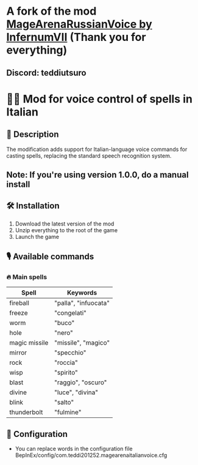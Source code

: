 # A fork of the mod [MageArenaRussianVoice by InfernumVII](https://github.com/InfernumVII/MageArenaRussianVoice) (Thank you for everything)
## Discord: teddiutsuro

# 🧙‍♂️ Mod for voice control of spells in Italian

## 📌 Description
The modification adds support for Italian-language voice commands for casting spells, replacing the standard speech recognition system.

## Note: If you're using version 1.0.0, do a manual install
## 🛠 Installation
1. Download the latest version of the mod
2. Unzip everything to the root of the game
3. Launch the game

## 🎙 Available commands

### 🔥 Main spells
| Spell | Keywords |
|-------------------|-----------------------|
| fireball | "palla", "infuocata" |
| freeze | "congelati" |
| worm | "buco" |
| hole | "nero" |
| magic missile | "missile", "magico" |
| mirror | "specchio" |
| rock | "roccia" |
| wisp | "spirito" |
| blast | "raggio", "oscuro" |
| divine | "luce", "divina" |
| blink | "salto" |
| thunderbolt | "fulmine" |

## 🔮 Configuration
- You can replace words in the configuration file BepInEx/config/com.teddi201252.magearenaitalianvoice.cfg